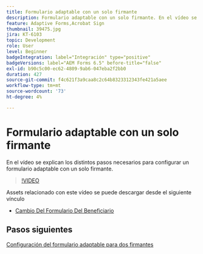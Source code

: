 ```yaml
---
title: Formulario adaptable con un solo firmante
description: Formulario adaptable con un solo firmante. En el vídeo se explican los distintos pasos necesarios para configurar un formulario adaptable con un solo firmante.
feature: Adaptive Forms,Acrobat Sign
thumbnail: 39475.jpg
jira: KT-6103
topic: Development
role: User
level: Beginner
badgeIntegration: label="Integración" type="positive"
badgeVersions: label="AEM Forms 6.5" before-title="false"
exl-id: b90c5c00-ec62-4809-9ab6-047eba2f2bb0
duration: 427
source-git-commit: f4c621f3a9caa8c2c64b8323312343fe421a5aee
workflow-type: tm+mt
source-wordcount: '73'
ht-degree: 4%

---
```


# Formulario adaptable con un solo firmante


En el vídeo se explican los distintos pasos necesarios para configurar un formulario adaptable con un solo firmante.

>[!VIDEO](https://video.tv.adobe.com/v/39475?quality=12&learn=on)

Assets relacionado con este vídeo se puede descargar desde el siguiente vínculo

* [Cambio Del Formulario Del Beneficiario](assets/change-of-beneficiary-form.zip)

## Pasos siguientes

[Configuración del formulario adaptable para dos firmantes](./configure-adaptive-form-for-two-signers.md)
